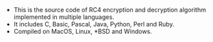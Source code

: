* This is the source code of RC4 encryption and decryption algorithm implemented in multiple languages.
* It includes C, Basic, Pascal, Java, Python, Perl and Ruby.
* Compiled on MacOS, Linux, *BSD and Windows.